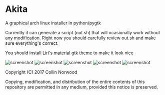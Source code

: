 # Akita 
A graphical arch linux installer in python/pygtk

Currently it can generate a script (out.sh) that  will ocasionally work without any modification. Right now you should carefully review out.sh and make sure everything's correct.

You should install [Liri's material gtk theme](https://www.github.com/lirios/material-gtk-theme) to make it look nice

![screenshot](http://collinnorwood.com/arch/welcome.png "Super early")
![screenshot](http://collinnorwood.com/arch/disks.png "Super early")
![screenshot](http://collinnorwood.com/arch/users.png "Super early")
![screenshot](http://collinnorwood.com/arch/zone.png "Super early")
![screenshot](http://collinnorwood.com/arch/finish.png "Super early")


Copyright (C) 2017 Collin Norwood

Copying, modification, and distribution of the entire contents of this repository are permitted in any medium, provided this notice is preserved.
